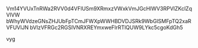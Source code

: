 Vm14YVUxTnRWa2RVV0d4VFlUSm9XRmxzVWxkVmJGcHlWV3RPVlZKclZqVlVW
bWhyWVdzeGNsZHJUbFpTCmJFWXpWWHBDVDJSRk9WbGlSMFpTQ2xaRVFUVlJN
bVIzVFRGc2RGSlVNRXREYmxweFlrRTlQUW9LYkc5cgoKdGh5

vyg